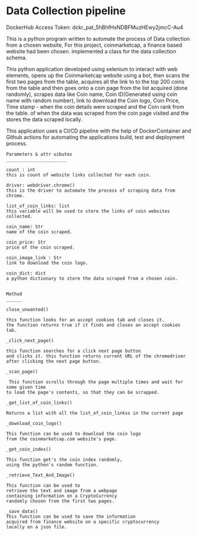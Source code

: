 # Data Collection pipeline
DockerHub Access Token: dckr_pat_5hBhfHxNDBFMuzHEwy2jmcC-Au4

This is a python program written to automate the process of Data collection from a chosen
website, For this project, coinmarketcap, a finance based website had been chosen.
implemented a class for the data collection schema.

This python application developed using selenium to interact with web elements, 
opens up the Coinmarketcap website using a bot, then scans the 
first two pages from the table, acquires all the link to to the top 200 coins from the
table and then goes onto a coin page from the list acquired (done randomly),
scrapes data like Coin name, Coin ID(Generated using coin name with random number), link to download the Coin logo, Coin Price, Time stamp - when the coin details were scraped and the Coin rank from the table.
of when the data was scraped from the coin page visited and the stores the data scraped locally.

This application uses a CI/CD pipeline with the help of DockerContainer and Github actions 
for automating the applications build, test and deployment process.


    Parameters & attr uibutes
    _______________________

    count : int
    this is count of website links collected for each coin.

    driver: webdriver.chrome()
    this is the driver to automate the process of scraping data from chrome.

    list_of_coin_links: list
    this variable will be used to store the links of coin websites collected.

    coin_name: Str
    name of the coin scraped.

    coin_price: Str
    price of the coin scraped.

    coin_image_link : Str
    link to download the coin logo.

    coin_dict: dict
    a python dictionary to store the data scraped from a chosen coin.

    
    Method
    ______

    close_unwanted()
    
    this function looks for an accept cookies tab and closes it.
    the function returns true if it finds and closes an accept cookies tab.

    _click_next_page()

    this function searches for a click next page button
    and clicks it. this function returns current URL of the chromedriver 
    after clicking the next page button.

    _scan_page()

     This function scrolls through the page multiple times and wait for some given time 
    to load the page's contents, so that they can be scrapped.

    _get_list_of_coin_links()

    Returns a list with all the list_of_coin_linkss in the current page

    _download_coin_logo()

    This function can be used to download the coin logo 
    from the coinmarketcap.com website's page.

    _get_coin_index()

    This function get's the coin index randomly,
    using the python's random function.

    _retrieve_Text_And_Image()

    This function can be used to 
    retrieve the text and image from a webpage 
    containing information on a CryptoCurrency 
    randomly chosen from the first two pages.
        
    _save_data()
    This function can be used to save the information
    acquired from finance website on a specific cryptocurrency
    locally on a json file.


